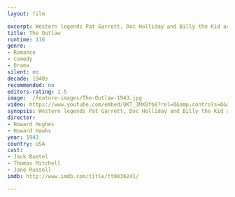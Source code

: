 ```yaml
---
layout: film

excerpt: Western legends Pat Garrett, Doc Holliday and Billy the Kid are played against each other over the law and the attentions of vivacious country vixen Rio McDonald.
title: The Outlaw
runtime: 116
genre: 
- Romance
- Comedy
- Drama
silent: no
decade: 1940s
recommended: no
editors-rating: 1.5
image:  /feature-images/The-Outlaw-1943.jpg
video: https://www.youtube.com/embed/UKT_3MX0fb8?rel=0&amp;controls=0&amp;showinfo=0
synopsis: Western legends Pat Garrett, Doc Holliday and Billy the Kid are played against each other over the law and the attentions of vivacious country vixen Rio McDonald.
director:  
- Howard Hughes
- Howard Hawks
year: 1943
country: USA
cast:
- Jack Buetel
- Thomas Mitchell
- Jane Russell 
imdb: http://www.imdb.com/title/tt0036241/

--- 
```

